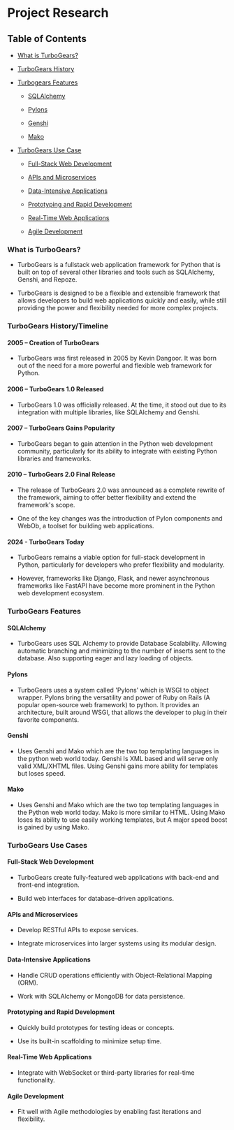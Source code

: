 # Project Research

## Table of Contents

- [What is TurboGears?](#what-is-turbogears)

- [TurboGears History](#turbogears-historytimeline)

- [Turbogears Features](#turbogears-features)

    - [SQLAlchemy](#sqlalchemy)

    - [Pylons](#pylons)

    - [Genshi](#genshi)

    - [Mako](#mako)

- [TurboGears Use Case](#turbogears-use-cases)

    - [Full-Stack Web Development](#full-stack-web-development)

    - [APIs and Microservices](#apis-and-microservices)

    - [Data-Intensive Applications](#data-intensive-applications)

    - [Prototyping and Rapid Development](#prototyping-and-rapid-development)

    - [Real-Time Web Applications](#real-time-web-applications)

    - [Agile Development](#agile-development)

### What is TurboGears?

- TurboGears is a fullstack web application framework for Python that is built on top of several other libraries and tools such as SQLAlchemy, Genshi, and Repoze.

- TurboGears is designed to be a flexible and extensible framework that allows developers to build web applications quickly and easily, while still providing the power and flexibility needed for more complex projects.

### TurboGears History/Timeline

#### 2005 – Creation of TurboGears

- TurboGears was first released in 2005 by Kevin Dangoor. It was born out of the need for a more powerful and flexible web framework for Python.

#### 2006 – TurboGears 1.0 Released

- TurboGears 1.0 was officially released. At the time, it stood out due to its integration with multiple libraries, like SQLAlchemy and Genshi.

#### 2007 – TurboGears Gains Popularity

- TurboGears began to gain attention in the Python web development community, particularly for its ability to integrate with existing Python libraries and frameworks.

#### 2010 – TurboGears 2.0 Final Release

- The release of TurboGears 2.0 was announced as a complete rewrite of the framework, aiming to offer better flexibility and extend the framework's scope.

- One of the key changes was the introduction of Pylon components and WebOb, a toolset for building web applications.

#### 2024 - TurboGears Today

- TurboGears remains a viable option for full-stack development in Python, particularly for developers who prefer flexibility and modularity.

- However, frameworks like Django, Flask, and newer asynchronous frameworks like FastAPI have become more prominent in the Python web development ecosystem.

### TurboGears Features

#### SQLAlchemy

- TurboGears uses SQL Alchemy to provide Database Scalability. Allowing automatic branching and minimizing to the number of inserts sent to the database. Also supporting eager and lazy loading of objects. 

#### Pylons

- TurboGears uses a system called 'Pylons' which is WSGI to object wrapper. Pylons bring the versatility and power of Ruby on Rails (A popular open-source web framework) to python. It provides an architecture, built around WSGI, that allows the developer to plug in their favorite components.

#### Genshi

- Uses Genshi and Mako which are the two top templating languages in the python web world today. Genshi Is XML based and will serve only valid XML/XHTML files. Using Genshi gains more ability for templates but loses speed.

#### Mako

- Uses Genshi and Mako which are the two top templating languages in the Python web world today. Mako is more similar to HTML. Using Mako loses its ability to use easily working templates, but A major speed boost is gained by using Mako.

### TurboGears Use Cases

#### Full-Stack Web Development

- TurboGears create fully-featured web applications with back-end and front-end integration.

- Build web interfaces for database-driven applications.

#### APIs and Microservices

- Develop RESTful APIs to expose services.

- Integrate microservices into larger systems using its modular design.

#### Data-Intensive Applications

- Handle CRUD operations efficiently with Object-Relational Mapping (ORM).

- Work with SQLAlchemy or MongoDB for data persistence.

#### Prototyping and Rapid Development

- Quickly build prototypes for testing ideas or concepts.

- Use its built-in scaffolding to minimize setup time.

#### Real-Time Web Applications

- Integrate with WebSocket or third-party libraries for real-time functionality.

#### Agile Development

- Fit well with Agile methodologies by enabling fast iterations and flexibility.